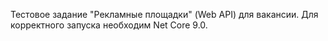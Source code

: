﻿Тестовое задание "Рекламные площадки" (Web API) для вакансии.
Для корректного запуска необходим Net Core 9.0.